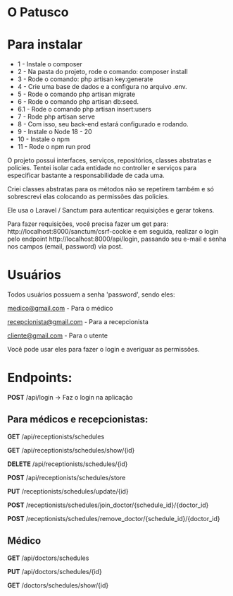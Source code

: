 
# O Patusco

# Para instalar
- 1 - Instale o composer
- 2 - Na pasta do projeto, rode o comando: composer install
- 3 - Rode o comando: php artisan key:generate
- 4 - Crie uma base de dados e a configura no arquivo .env.
- 5 - Rode o comando php artisan migrate
- 6 - Rode o comando php artisan db:seed.
- 6.1 - Rode o comando php artisan insert:users
- 7 - Rode php artisan serve
- 8 - Com isso, seu back-end estará configurado e rodando.
- 9 - Instale o Node 18 - 20
- 10 - Instale o npm
- 11 - Rode o npm run prod

O projeto possui interfaces, serviços, repositórios, classes abstratas e policies. Tentei isolar cada entidade no controller e serviços para especificar bastante a responsabilidade de cada uma.

Criei classes abstratas para os métodos não se repetirem também e só sobrescrevi elas colocando as permissões das policies.

Ele usa o Laravel / Sanctum para autenticar requisições e gerar tokens.

Para fazer requisições, você precisa fazer um get para: http://localhost:8000/sanctum/csrf-cookie e em seguida, realizar o login pelo endpoint http://localhost:8000/api/login, passando seu e-mail e senha nos campos (email, password) via post.

# Usuários

Todos usuários possuem a senha 'password', sendo eles:

medico@gmail.com - Para o médico

recepcionista@gmail.com - Para a recepcionista

cliente@gmail.com - Para o utente

Você pode usar eles para fazer o login e averiguar as permissões.


# Endpoints:

**POST** /api/login -> Faz o login na aplicação

## Para médicos e recepcionistas:

**GET** /api/receptionists/schedules 

**GET** /api/receptionists/schedules/show/{id}

**DELETE** /api/receptionists/schedules/{id}

**POST** /api/receptionists/schedules/store

**PUT** /receptionists/schedules/update/{id}

**POST** /receptionists/schedules/join_doctor/{schedule_id}/{doctor_id}

**POST** /receptionists/schedules/remove_doctor/{schedule_id}/{doctor_id}

## Médico

**GET** /api/doctors/schedules

**PUT** /api/doctors/schedules/{id}

**GET** /doctors/schedules/show/{id}



